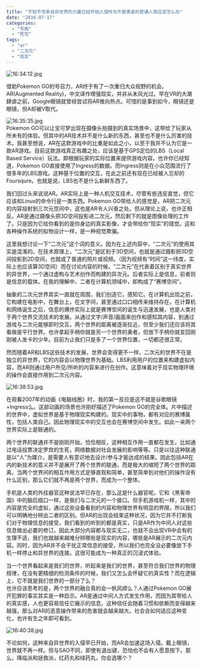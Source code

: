 ```yaml
---
title: "不知不觉来自异世界的力量已经开始入侵作为不是勇者的普通人我应该怎么办"
date: "2016-07-17"
categories: 
  - "写画"
  - "死宅"
tags: 
  - "ar"
  - "二次元"
  - "现实"
---
```


![16:34:12.jpg](http://ww3.sinaimg.cn/large/006tNbRwgw1f5wxxh30jaj30s40g276t.jpg)

借助Pokemon GO的号召力，AR终于有了一次重归大众视野的机会。AR(Augmented Reality)，中文译作增强现实，并非从未风光过。早在VR的大潮肆虐之前，Google眼镜就曾经尝试将AR推向热点。可惜的是事到如今，眼镜还是眼镜，但A却被V取代。

![16:35:35.jpg](http://ww2.sinaimg.cn/large/006tNbRwgw1f5wxyzb9q2j30rq0ffgnh.jpg)  
Pokemon GO可以让宝可梦出现在摄像头拍摄到的真实场景中，这带给了玩家从所未有的体验。但其中的AR技术并不是什么新的东西，甚至也不是什么厉害的技术。我甚至想说，AR在这款游戏中的比重是如此之小，以至于我并不认为它是一款AR游戏。目前这款游戏真正有趣之处，应该是基于GPS定位的LBS（Local Based Service）玩法。即根据玩家的实际位置来提供游戏内容。也许你已经知道，Pokemon GO直接使用了Ingress的数据。而Ingress则是在小众范围流行了很多年的LBS游戏。这种基于位置的交互，在此之前还有现在已经被人忘却的Foursqure。也就是说，LBS也不是什么新鲜东西了。

我们回过头来说说AR。AR实际上是一种人机交互技术，尽管有些违反直觉，但它应该和Linux的命令行是一类东西。Pokemon GO带给人的感觉是，AR把二次元的内容投射到三次元空间中，这也是AR令人兴奋之处。但从理论上说，也许正相反。AR是通过摄像头把3D空间投影进二次元，然后剩下的就是图像处理的工作了。只是因为它给你看到的是你身边的真实影像，才会带给你“现实”的错觉。这和各种操作系统的拟物设计一样，是一种视觉欺骗。

这里我想讨论一下“二次元”这个词的意义。因为在上述内容中，“二次元”的使用其实是混淆的。在技术原理上，“二次元”是区别于3D空间，也就是通过摄影把3D空间投影到2D空间，也就成了普通的照片或视频。（因为视频有“时间”这一纬度，实际上也应该算3D空间）而在讨论内容的时候，“二次元”在代表着区别于真实世界的异世界，一个通过虚构与艺术创作而构建的异次元。后者实际上是信息，前者则是信息的载体。在我的理解中，二者在计算机领域中，即构成了“赛博空间”。

抽象的二次元世界其实一直就在周围，我们创造它，感知它。在计算机出现之前，它构建在电影中，在舞台上，在文字间，甚至通过口口相传来维持存在。在计算机和网络诞生之后，信息的爆炸实际上就是赛博空间的诞生与迅速发展，也是人类对于两个世界交流技术的发展。从通过文字/声音/画面来创作和感知其内容，到通过游戏与二次元能够即时交互，两个世界的距离被逐渐拉近，但至少我们还应该将其看做是平行世界。也许拿起手柄你就是另一个世界的勇者，但放下手柄你就变回刚刚被人发卡的少年。目前为止我们只是多了一个世界位置，一切都还很正常。

然而随着AR和LBS这些技术的发展，世界会变得更不一样。二次元的世界不在是独立的异世界，它的内容会以物理世界为基础。LBS利用用户的位置来构建虚拟内容，而AR则通过用户所见/所听的内容来进行在创作。这意味着对于现实物理环境的操作会直接作用到二次元内容。

![16:38:53.jpg](http://ww1.sinaimg.cn/large/006tNbRwgw1f5wy2e0qf3j30gk0d141m.jpg)

在观看2007年的动画《电脑线圈》时，我的第一反应是这不就是谷歌眼镜+Ingress么。这部动画的场景也许刚好描述了Pokemon GO的完全体。片中描述的世界中，虚拟世界是基于物理现实构建的。现实中的事物，都有对应的赛博属性，包括人类自己。因此物理现实中的交互也会在赛博空间中发生。如此一来两个世界实际上是联通的。

两个世界的联通并不是刚刚开始，恰恰相反，这种相互作用一直都在发生。比如通过电话投票决定罗宾的生死，网络数据对社会发展的影响等等。只是以往这种联通是以“人”为媒介，是需要人有意识地去设计/参与才能达成的结果。因此包括AR在内的新技术的意义并不是展开了两个世界的联通，而是极大的缩短了两个世界的距离。当两个世界间的相互作用方式足够直观和简单，甚至简单到对他们的操作没有什么区别，那么它们就不再是两个世界，而成为一个整体。

手机是人类的外挂器官这种说法早已存在，那么这是什么器官呢。它和《黑客帝国》中的脑后插口一样，是我们与二次元的一个接口。但手机游戏机一样，其中的内容是完全的虚拟，通过这些设备看到的内容和物理世界有明显的界限，所以我们可以明确地分辨出二者的区别。但AR的出现会结束这种状况，因为它并不打断我们对于物理信息的接受，我们看到的听到的都是真实，只是AR作为中间人对这些信息做出必要的修订。因此大部分内容都与现实无二，也就不会出现VR中会有的生理不适，我们也就越来越难分辨哪些是现实的内容，哪些是AR展示的二次元内容。同时，因为AR并不会干扰正常信息的接受，所以我们也完全没必要像放下手机一样停止和异世界的连接。这很可能成为一种真正的沉浸式体验。

当一个世界看起来是我们的世界，听起来是我们的世界，甚至符合我们世界的物理规律，在没有更精细的检测条件的时候，我们又怎么会怀疑它的真实性？而在逻辑上，它不就是我们世界的一部分了么？  
也许应该思考的是，两个世界的融合真的会一帆风顺么？人通过Pokemon GO展开犯罪的事实其实是一种启示。AR是通过中间人方式发生作用，而因为其带给人的真实感，人也更容易信任它展示的信息。这种信任会随着习惯和依赖而变得越来越强，那么对AR的恶意操作带来的危害就会越来越大。社会会如何适应这种变化，也许有生之年即可看到。

![16:40:38.jpg](http://ww4.sinaimg.cn/large/006tNbRwgw1f5wy4f17inj30dm063mxg.jpg)

不论如何，这种来自异世界的入侵早已开始，而AR会加速这场入侵。戴上眼镜，世界就不再一样。但与SAO不同，即使有退出键，恐怕也不会有人愿意按下。那么，降临派和拯救派，红药丸和绿药丸，你会选哪个？
